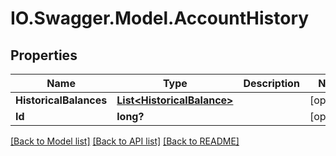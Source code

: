 # IO.Swagger.Model.AccountHistory
## Properties

Name | Type | Description | Notes
------------ | ------------- | ------------- | -------------
**HistoricalBalances** | [**List&lt;HistoricalBalance&gt;**](HistoricalBalance.md) |  | [optional] 
**Id** | **long?** |  | [optional] 

[[Back to Model list]](../README.md#documentation-for-models) [[Back to API list]](../README.md#documentation-for-api-endpoints) [[Back to README]](../README.md)

